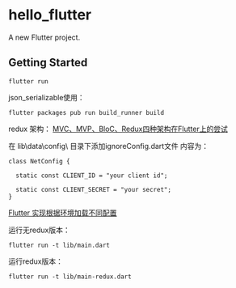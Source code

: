 # hello_flutter

A new Flutter project.

## Getting Started

```
flutter run
```


json_serializable使用：

```
flutter packages pub run build_runner build
```

redux 架构：
[MVC、MVP、BloC、Redux四种架构在Flutter上的尝试](https://juejin.im/post/5d2c4b76f265da1bb56529b5)

在 lib\data\config\  目录下添加ignoreConfig.dart文件
内容为：

```
class NetConfig {

  static const CLIENT_ID = "your client id";

  static const CLIENT_SECRET = "your secret";
}

```

[Flutter 实现根据环境加载不同配置](https://yuanxuxu.com/2018/09/13/flutter-load-config-by-env/)

运行无redux版本：
```
flutter run -t lib/main.dart
```

运行redux版本：
```
flutter run -t lib/main-redux.dart
```


